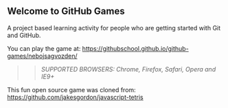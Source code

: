 ## Welcome to GitHub Games

A project based learning activity for people who are getting started with Git and GitHub.

You can play the game at: https://githubschool.github.io/github-games/nebojsagvozden/

>> _*SUPPORTED BROWSERS*: Chrome, Firefox, Safari, Opera and IE9+_

This fun open source game was cloned from: https://github.com/jakesgordon/javascript-tetris
